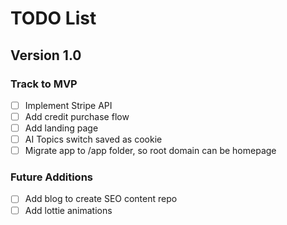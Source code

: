 # TODO List

## Version 1.0
### Track to MVP
- [ ] Implement Stripe API
- [ ] Add credit purchase flow
- [ ] Add landing page
- [ ] AI Topics switch saved as cookie
- [ ] Migrate app to /app folder, so root domain can be homepage

### Future Additions
- [ ] Add blog to create SEO content repo
- [ ] Add lottie animations